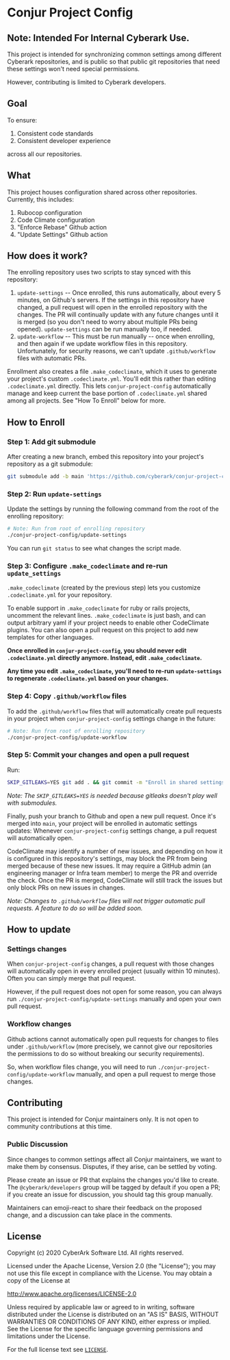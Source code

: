 # Conjur Project Config

## Note: Intended For Internal Cyberark Use.

This project is intended for synchronizing common settings among different
Cyberark repositories, and is public so that public git repositories that 
need these settings won't need special permissions.  

However, contributing is limited to Cyberark developers.

## Goal

To ensure:

1. Consistent code standards 
2. Consistent developer experience

across all our repositories.

## What

This project houses configuration shared across other repositories.  Currently,
this includes:

1. Rubocop configuration
2. Code Climate configuration
3. "Enforce Rebase" Github action
4. "Update Settings" Github action

## How does it work?

The enrolling repository uses two scripts to stay synced with this repository:

1. `update-settings` -- Once enrolled, this runs automatically, about every 5
   minutes, on Github's servers.  If the settings in this repository have
   changed, a pull request will open in the enrolled repository with the
   changes.  The PR will continually update with any future changes until it is
   merged (so you don't need to worry about multiple PRs being opened).
   `update-settings` can be run manually too, if needed.
2. `update-workflow` -- This must be run manually -- once when enrolling, and
   then again if we update workflow files in this repository.  Unfortunately,
   for security reasons, we can't update `.github/workflow` files with
   automatic PRs.

Enrollment also creates a file `.make_codeclimate`, which it uses to generate
your project's custom `.codeclimate.yml`. You'll edit this rather than
editing `.codeclimate.yml` directly. This lets `conjur-project-config`
automatically manage and keep current the base portion of `.codeclimate.yml`
shared among all projects. See "How To Enroll" below for more.

## How to Enroll

### Step 1: Add git submodule

After creating a new branch, embed this repository into your project's
repository as a git submodule:

```bash
git submodule add -b main 'https://github.com/cyberark/conjur-project-config.git'
```

### Step 2: Run `update-settings`

Update the settings by running the following command from the root of
the enrolling repository:

```bash
# Note: Run from root of enrolling repository
./conjur-project-config/update-settings
```

You can run `git status` to see what changes the script made.

### Step 3: Configure `.make_codeclimate` and re-run `update_settings`

`.make_codeclimate` (created by the previous step) lets you customize
`.codeclimate.yml` for your repository.

To enable support in `.make_codeclimate` for ruby or rails projects,
uncomment the relevant lines. `.make_codeclimate` is just bash, and can
output arbitrary yaml if your project needs to enable other CodeClimate
plugins. You can also open a pull request on this project to add new
templates for other languages.

**Once enrolled in `conjur-project-config`, you should never edit
`.codeclimate.yml` directly anymore. Instead, edit `.make_codeclimate`.**

**Any time you edit `.make_codeclimate`, you'll need to re-run `update-settings`
to regenerate `.codeclimate.yml` based on your changes.**

### Step 4: Copy `.github/workflow` files

To add the `.github/workflow` files that will automatically create pull
requests in your project when `conjur-project-config` settings change in the
future:

```bash
# Note: Run from root of enrolling repository
./conjur-project-config/update-workflow
```

### Step 5: Commit your changes and open a pull request

Run:

```bash
SKIP_GITLEAKS=YES git add . && git commit -m "Enroll in shared settings"
```

*Note: The `SKIP_GITLEAKS=YES` is needed because gitleaks doesn't play well
with submodules.*

Finally, push your branch to Github and open a new pull request. Once it's
merged into `main`, your project will be enrolled in automatic settings
updates: Whenever `conjur-project-config` settings change, a pull request
will automatically open.

CodeClimate may identify a number of new issues, and depending on how it is
configured in this repository's settings, may block the PR from being merged
because of these new issues. It may require a GitHub admin (an engineering
manager or Infra team member) to merge the PR and override the check. Once the
PR is merged, CodeClimate will still track the issues but only block PRs on new
issues in changes.

*Note: Changes to `.github/workflow` files will not trigger automatic pull
requests. A feature to do so will be added soon.*

## How to update

### Settings changes

When `conjur-project-config` changes, a pull request with those changes
will automatically open in every enrolled project (usually within 10
minutes). Often you can simply merge that pull request.

However, if the pull request does not open for some reason, you can always
run `./conjur-project-config/update-settings` manually and open your own 
pull request.

### Workflow changes

Github actions cannot automatically open pull requests for changes to files
under `.github/workflow` (more precisely, we cannot give our repositories the
permissions to do so without breaking our security requirements).

So, when workflow files change, you will need to run
`./conjur-project-config/update-workflow` manually, and open a pull request
to merge those changes.

## Contributing

This project is intended for Conjur maintainers only. It is not open to
community contributions at this time.

### Public Discussion

Since changes to common settings affect all Conjur maintainers, we want
to make them by consensus.  Disputes, if they arise, can be settled by voting.

Please create an issue or PR that explains the changes you'd like to create.
The `@cyberark/developers` group will be tagged by default if you open a PR;
if you create an issue for discussion, you should tag this group manually.

Maintainers can emoji-react to share their feedback on the proposed change,
and a discussion can take place in the comments.

## License

Copyright (c) 2020 CyberArk Software Ltd. All rights reserved.

Licensed under the Apache License, Version 2.0 (the "License");
you may not use this file except in compliance with the License.
You may obtain a copy of the License at

   http://www.apache.org/licenses/LICENSE-2.0

Unless required by applicable law or agreed to in writing, software
distributed under the License is distributed on an "AS IS" BASIS,
WITHOUT WARRANTIES OR CONDITIONS OF ANY KIND, either express or implied.
See the License for the specific language governing permissions and
limitations under the License.

For the full license text see [`LICENSE`](LICENSE).
